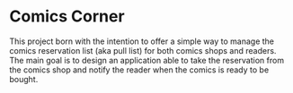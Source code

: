 # Comics Corner
This project born with the intention to offer a simple way to manage the comics reservation list (aka pull list) for both comics shops and readers.
The main goal is to design an application able to take the reservation from the comics shop and notify the reader when the comics is ready to be bought. 
